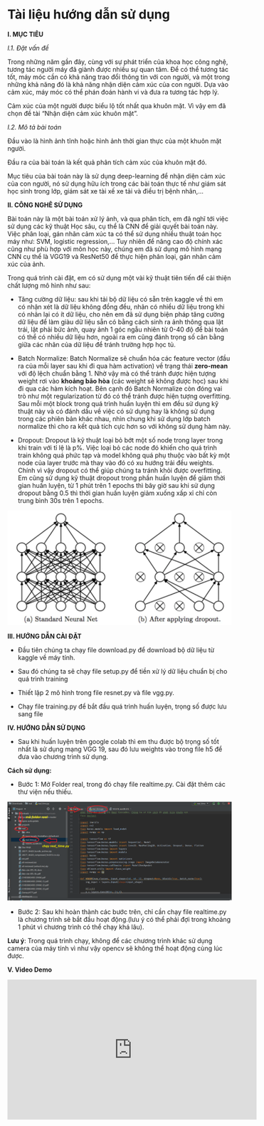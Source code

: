 

# Tài liệu hướng dẫn sử dụng

**I. MỤC TIÊU**

*I.1. Đặt vấn đề*

Trong những năm gần đây, cùng với sự phát triển của khoa học công nghệ, tương tác người máy đã giành được nhiều sự quan tâm. Để có thể tương tác tốt, máy móc cần có khả năng trao đổi thông tin với con người, và một trong những khả năng đó là khả năng nhận diện cảm xúc của con người. Dựa vào cảm xúc, máy móc có thể phán đoán hành vi và đưa ra tương tác hợp lý.

Cảm xúc của một người được biểu lộ tốt nhất qua khuôn mặt. Vì vậy em đã chọn đề tài “Nhận diện cảm xúc khuôn mặt”.

*I.2. Mô tả bài toán*

Đầu vào là hình ảnh tĩnh hoặc hình ảnh thời gian thực của một khuôn mặt người.

Đầu ra của bài toán là kết quả phân tích cảm xúc của khuôn mặt đó.

Mục tiêu của bài toán này là sử dụng deep-learning để nhận diện cảm xúc của con người, nó sử dụng hữu ích trong các bài toán thực tế như giám sát học sinh trong lớp, giám sát xe tài xế xe tải và điều trị bệnh nhân,…

**II. CÔNG NGHÊ SỬ DỤNG**

Bài toán này là một bài toán xử lý ảnh, và qua phân tích, em đã nghĩ tới việc sử dụng các kỹ thuật Học sâu, cụ thể là CNN để giải quyết bài toán này. Việc phân loại, gán nhãn cảm xúc ta có thể sử dụng nhiều thuật toán học máy như: SVM, logistic regression,... Tuy nhiên để nâng cao độ chính xác cũng như phù hợp với môn học này, chúng em đã sử dụng mô hình mạng CNN cụ thể là VGG19 và ResNet50 để thực hiện phân loại, gán nhãn cảm xúc của ảnh.

Trong quá trình cài đặt, em có sử dụng một vài kỹ thuật tiên tiến để cải thiện chất lượng mô hình như sau:

- Tăng cường dữ liệu: sau khi tải bộ dữ liệu có sẵn trên kaggle về thì em có nhận xét là dữ liệu không đồng đều, nhãn có nhiều dữ liệu trong khi có nhãn lại có ít dữ liệu, cho nên em đã sử dụng biện pháp tăng cường dữ liệu để làm giàu dữ liệu sẵn có bằng cách sinh ra ảnh thông qua lật trái, lật phải bức ảnh, quay ảnh 1 góc ngẫu nhiên từ 0-40 độ để bài toán có thể có nhiều dữ liệu hơn, ngoài ra em cũng đánh trọng số cân bằng giữa các nhãn của dữ liệu để tránh trường hợp học tủ.

- Batch Normalize: Batch Normalize sẽ chuẩn hóa các feature vector (đầu ra của mỗi layer sau khi đi qua hàm activation) về trạng thái **zero-mean** với độ lệch chuẩn bằng 1. Nhờ vậy mà có thể tránh được hiện tượng weight rơi vào **khoảng bão hòa** (các weight sẽ không được học)  sau khi đi qua các hàm kích hoạt. Bên cạnh đó Batch Normalize còn đóng vai trò như một regularization từ đó có thể tránh được hiện tượng overfitting. Sau mỗi một block trong quá trình huấn luyện thì em đều sử dụng kỹ thuật này và có đánh dấu về việc có sử dụng hay là không sử dụng trong các phiên bản khác nhau, nhìn chung khi sử dụng lớp batch normalize thì cho ra kết quả tích cực hơn so với không sử dụng hàm này.

- Dropout: Dropout là kỹ thuật loại bỏ bớt một số node trong layer trong khi train với tỉ lệ là p%. Việc loại bỏ các node đó khiến cho quá trình train không quá phức tạp và model không quá phụ thuộc vào bất kỳ một node của layer trước mà thay vào đó có xu hướng trải đều weights. Chính vì vậy dropout có thể giúp chúng ta tránh khỏi được overfitting. Em cũng sử dụng kỹ thuật dropout trong phần huấn luyện để giảm thời gian huấn luyện, từ 1 phút trên 1 epochs thì bây giờ sau khi sử dụng dropout bằng 0.5 thì thời gian huấn luyện giảm xuống xấp xỉ chỉ còn trung bình 30s trên 1 epochs.

![alt](media/01.png)

**III. HƯỚNG DẪN CÀI ĐẶT**

- Đầu tiên chúng ta chạy file download.py để download bộ dữ liệu từ kaggle về máy tính.

- Sau đó chúng ta sẽ chạy file setup.py để tiền xử lý dữ liệu chuẩn bị cho quá trình training

- Thiết lập 2 mô hình trong file resnet.py và file vgg.py.

- Chạy file training.py để bắt đầu quá trình huấn luyện, trọng số được lưu sang file

**IV. HƯỚNG DẪN SỬ DỤNG**

- Sau khi huấn luyện trên google colab thì em thu được bộ trọng số tốt nhất là sử dụng mạng VGG 19, sau đó lưu weights vào trong file h5 để đưa vào chương trình sử dụng.

**Cách sử dụng:**

+ Bước 1: Mở Folder real, trong đó chạy file realtime.py. Cài đặt thêm các thư viện nếu thiếu.

![alt](media/02.png)

+ Bước 2: Sau khi hoàn thành các bước trên, chỉ cần chạy file realtime.py là chương trình sẽ bắt đầu hoạt động.(lưu ý có thể phải đợi trong khoảng 1 phút vì chương trình có thể chạy khá lâu).

**Lưu ý**: Trong quá trình chạy, không để các chương trình khác sử dụng camera của máy tính vì như vậy opencv sẽ không thể hoạt động cùng lúc được.

**V. Video Demo**

<iframe width="560" height="315" src="https://www.youtube.com/embed/g3lBIpnSrRI" frameborder="0" allow="accelerometer; autoplay; encrypted-media; gyroscope; picture-in-picture" allowfullscreen></iframe>